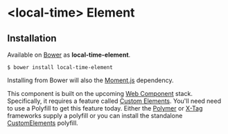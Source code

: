 # &lt;local-time&gt; Element

## Installation

Available on [Bower](http://bower.io) as **local-time-element**.

```
$ bower install local-time-element
```

Installing from Bower will also the [Moment.js](http://momentjs.com/) dependency.

This component is built on the upcoming [Web Component](http://webcomponents.github.io/) stack. Specifically, it requires a feature called [Custom Elements](http://www.html5rocks.com/en/tutorials/webcomponents/customelements/). You'll need need to use a Polyfill to get this feature today. Either the [Polymer](http://www.polymer-project.org/) or [X-Tag](http://www.x-tags.org/) frameworks supply a polyfill or you can install the standalone [CustomElements](https://github.com/Polymer/CustomElements) polyfill.
